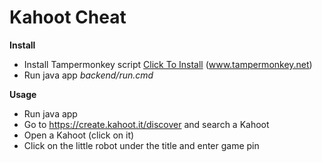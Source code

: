 # Kahoot Cheat

**Install**

- Install Tampermonkey script [Click To Install](https://github.com/bitfexl/kahoot-cheat/raw/master/frontend/kahootcheat.user.js) (www.tampermonkey.net)
- Run java app *backend/run.cmd*

**Usage**

- Run java app
- Go to https://create.kahoot.it/discover and search a Kahoot
- Open a Kahoot (click on it)
- Click on the little robot under the title and enter game pin
